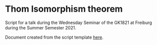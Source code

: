 # Thom Isomorphism theorem

Script for a talk during the Wednesday Seminar of the GK1821 at Freiburg during the Summer Semester 2021.

Document created from the script template [here](https://github.com/pedro-nlb/latex-templates).
